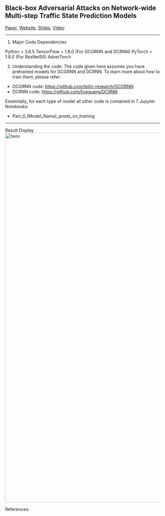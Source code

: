 ## Black-box Adversarial Attacks on Network-wide Multi-step Traffic State Prediction Models

[Paper](https://arxiv.org/abs/2110.08712),  [Website](https://stars-cs.github.io/black_box_traffic/),  [Slides](https://github.com/stars-cs/black_box_traffic/blob/gh-pages/Black%20Box%20Adversarial%20Attacks.pdf), [Video](https://www.youtube.com/watch?v=yxOBCIl1o-Y)

------

1. Major Code Dependencies

Python = 3.6.5
TensorFlow = 1.8.0 (For GCGRNN and DCRNN)
PyTorch = 1.8.0 (For ResNet50)
AdverTorch


2. Understanding the code:
The code given here assumes you have pretrained models for GCGRNN and DCRNN. To learn more about how to train them, please refer:

-  GCGRNN code: https://github.com/leilin-research/GCGRNN
-  DCRNN code: https://github.com/liyaguang/DCRNN

Essentially, for each type of model all other code is contained in 7 Jupyter Notebooks:
- Part_0_(Model_Name)_preds_on_training

-----
Result Display
<img width="1197" alt="hero" src="https://user-images.githubusercontent.com/15305740/138611368-770e1c71-30d3-42ff-8ddf-cba7de80cf29.png">

References:


